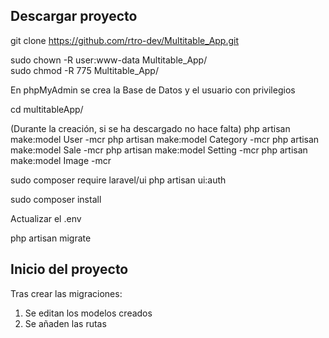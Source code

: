 ## Descargar proyecto

git clone https://github.com/rtro-dev/Multitable_App.git

sudo chown -R user:www-data Multitable_App/  
sudo chmod -R 775 Multitable_App/

En phpMyAdmin se crea la Base de Datos y el usuario con privilegios

cd multitableApp/

(Durante la creación, si se ha descargado no hace falta)
php artisan make:model User -mcr
php artisan make:model Category -mcr
php artisan make:model Sale -mcr
php artisan make:model Setting -mcr
php artisan make:model Image -mcr

sudo composer require laravel/ui
php artisan ui:auth

sudo composer install

Actualizar el .env

php artisan migrate

## Inicio del proyecto

Tras crear las migraciones:

1. Se editan los modelos creados
2. Se añaden las rutas